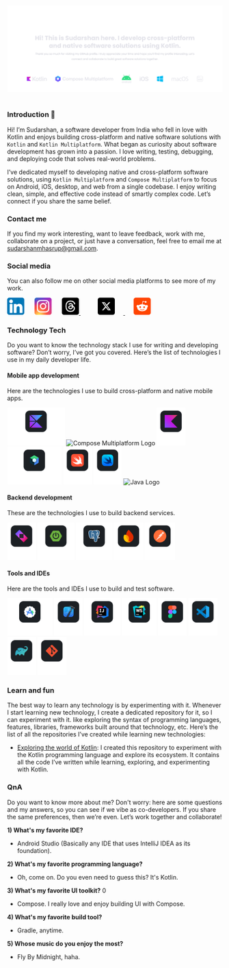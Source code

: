 <!--suppress ALL -->
<picture>
    <source media="(prefers-color-scheme: dark)" srcset="https://github.com/sudarshanmhasrup/sudarshanmhasrup/blob/main/assets/banner-dark.svg" />
    <source media="(prefers-color-scheme: light)" srcset="https://github.com/sudarshanmhasrup/sudarshanmhasrup/blob/main/assets/banner-light.svg" />
    <img alt="Banner" src="https://github.com/sudarshanmhasrup/sudarshanmhasrup/blob/main/assets/banner-dark.svg" />
</picture><br><br>

### Introduction 👋

Hi! I’m Sudarshan, a software developer from India who fell in love with Kotlin and enjoys building cross-platform and
native software solutions with `Kotlin` and `Kotlin Multiplatform`. What began as curiosity about software development
has grown into a passion. I love writing, testing, debugging, and deploying code that solves real-world problems.

I’ve dedicated myself to developing native and cross-platform software solutions, using `Kotlin Multiplatform` and
`Compose Multiplatform` to focus on Android, iOS, desktop, and web from a single codebase. I enjoy writing clean,
simple, and effective code instead of smartly complex code. Let’s connect if you share the same belief.

### Contact me

If you find my work interesting, want to leave feedback, work with me, collaborate on a project, or just have a
conversation, feel free to email me at [sudarshanmhasrup@gmail.com](mailto://sudarshanmhasrup@gmail.com).

### Social media

You can also follow me on other social media platforms to see more of my work.

<a href="https://www.linkedin.com/in/sudarshanmhasrup" target="_blank" style="text-decoration:none;">
    <img alt="LinkedIn Logo" height="40" src="https://github.com/sudarshanmhasrup/sudarshanmhasrup/blob/main/assets/linkedin-logo.svg" />
</a>

<a href="https://www.instagram.com/sudarshanmhasrup/" target="_blank" style="text-decoration:none;">
    <img alt="Instagram Logo" height="40" src="https://github.com/sudarshanmhasrup/sudarshanmhasrup/blob/main/assets/instagram-logo.svg" hspace="20" />
</a>

<a href="https://www.threads.com/@sudarshanmhasrup" target="_blank" style="margin-right:20px;">
    <img alt="Threads Logo" height="40" src="https://github.com/sudarshanmhasrup/sudarshanmhasrup/blob/main/assets/threads-logo.svg" />
</a>

<a href="https://x.com/sudarshanmhasrup" target="_blank" style="margin-right:20px;">
    <img alt="X Logo" height="40" src="https://github.com/sudarshanmhasrup/sudarshanmhasrup/blob/main/assets/x-logo.svg" hspace="20" />
</a>

<a href="https://www.reddit.com/user/sudarshanmhasrup/" target="_blank" style="margin-right:20px;">
    <img alt="Reddit Logo" height="40" src="https://github.com/sudarshanmhasrup/sudarshanmhasrup/blob/main/assets/reddit-logo.svg" />
</a>

### Technology Tech

Do you want to know the technology stack I use for writing and developing software? Don’t worry, I’ve got you covered.
Here’s the list of technologies I use in my daily developer life.

#### Mobile app development

Here are the technologies I use to build cross-platform and native mobile apps.

<picture>
    <source media="(prefers-color-scheme: dark)" srcset="https://github.com/sudarshanmhasrup/sudarshanmhasrup/blob/main/assets/kotlin-multiplatform-logo-dark.svg" />
    <source media="(prefers-color-scheme: light)" srcset="https://github.com/sudarshanmhasrup/sudarshanmhasrup/blob/main/assets/kotlin-multiplatform-logo-light.svg" />
    <img alt="Kotlin Multiplatform Logo" height="88" src="https://github.com/sudarshanmhasrup/sudarshanmhasrup/blob/main/assets/kotlin-multiplatform-logo-dark.svg" />
</picture>

<picture>
    <source media="(prefers-color-scheme: dark)" srcset="https://github.com/sudarshanmhasrup/sudarshanmhasrup/blob/main/assets/compose-multiplatform-logo_dark.svg" />
    <source media="(prefers-color-scheme: light)" srcset="https://github.com/sudarshanmhasrup/sudarshanmhasrup/blob/main/assets/compose-multiplatform-logo_light.svg" />
    <img alt="Compose Multiplatform Logo" height="88" src="https://github.com/sudarshanmhasrup/sudarshanmhasrup/blob/main/assets/compose-multiplatform-logo_dark.svg" />
</picture>

<picture>
    <source media="(prefers-color-scheme: dark)" srcset="https://github.com/sudarshanmhasrup/sudarshanmhasrup/blob/main/assets/kotlin-logo-dark.svg" />
    <source media="(prefers-color-scheme: light)" srcset="https://github.com/sudarshanmhasrup/sudarshanmhasrup/blob/main/assets/kotlin-logo-light.svg" />
    <img alt="Kotlin Logo" height="88" src="https://github.com/sudarshanmhasrup/sudarshanmhasrup/blob/main/assets/kotlin-logo-dark.svg" />
</picture>

<picture>
    <source media="(prefers-color-scheme: dark)" srcset="https://github.com/sudarshanmhasrup/sudarshanmhasrup/blob/main/assets/jetpack-compose-logo-dark.svg" />
    <source media="(prefers-color-scheme: light)" srcset="https://github.com/sudarshanmhasrup/sudarshanmhasrup/blob/main/assets/jetpack-compose-logo-light.svg" />
    <img alt="Jetpack Compose Logo" height="88" src="https://github.com/sudarshanmhasrup/sudarshanmhasrup/blob/main/assets/jetpack-compose-logo-dark.svg" />
</picture>

<picture>
    <source media="(prefers-color-scheme: dark)" srcset="https://github.com/sudarshanmhasrup/sudarshanmhasrup/blob/main/assets/swift-logo-dark.svg" />
    <source media="(prefers-color-scheme: light)" srcset="https://github.com/sudarshanmhasrup/sudarshanmhasrup/blob/main/assets/swift-logo-light.svg" />
    <img alt="Swift Logo" height="88" src="https://github.com/sudarshanmhasrup/sudarshanmhasrup/blob/main/assets/swift-logo-dark.svg" />
</picture>

<picture>
    <source media="(prefers-color-scheme: dark)" srcset="https://github.com/sudarshanmhasrup/sudarshanmhasrup/blob/main/assets/swift-ui-logo-dark.svg" />
    <source media="(prefers-color-scheme: light)" srcset="https://github.com/sudarshanmhasrup/sudarshanmhasrup/blob/main/assets/swift-ui-logo-light.svg" />
    <img alt="Swift UI Logo" height="88" src="https://github.com/sudarshanmhasrup/sudarshanmhasrup/blob/main/assets/swift-ui-logo-dark.svg" />
</picture>

<picture>
    <source media="(prefers-color-scheme: dark)" srcset="https://github.com/sudarshanmhasrup/sudarshanmhasrup/blob/main/assets/java-logo-dark.svg" />
    <source media="(prefers-color-scheme: light)" srcset="https://github.com/sudarshanmhasrup/sudarshanmhasrup/blob/main/assets/java-logo-light.svg" />
    <img alt="Java Logo" height="88" src="https://github.com/sudarshanmhasrup/sudarshanmhasrup/blob/main/assets/java-logo-dark.svg" />
</picture>

#### Backend development

These are the technologies I use to build backend services.

<picture>
    <source media="(prefers-color-scheme: dark)" srcset="https://github.com/sudarshanmhasrup/sudarshanmhasrup/blob/main/assets/ktor-logo-dark.svg" />
    <source media="(prefers-color-scheme: light)" srcset="https://github.com/sudarshanmhasrup/sudarshanmhasrup/blob/main/assets/ktor-logo-light.svg" />
    <img alt="Ktor Logo" height="88" src="https://github.com/sudarshanmhasrup/sudarshanmhasrup/blob/main/assets/ktor-logo-dark.svg" />
</picture>

<picture>
    <source media="(prefers-color-scheme: dark)" srcset="https://github.com/sudarshanmhasrup/sudarshanmhasrup/blob/main/assets/spring-boot-logo-dark.svg" />
    <source media="(prefers-color-scheme: light)" srcset="https://github.com/sudarshanmhasrup/sudarshanmhasrup/blob/main/assets/spring-boot-logo-light.svg" />
    <img alt="Spring Boot Logo" height="88" src="https://github.com/sudarshanmhasrup/sudarshanmhasrup/blob/main/assets/spring-boot-logo-dark.svg" />
</picture>

<picture>
    <source media="(prefers-color-scheme: dark)" srcset="https://github.com/sudarshanmhasrup/sudarshanmhasrup/blob/main/assets/postgresql-logo-dark.svg" />
    <source media="(prefers-color-scheme: light)" srcset="https://github.com/sudarshanmhasrup/sudarshanmhasrup/blob/main/assets/postgresql-logo-light.svg" />
    <img alt="PostgreSQL Logo" height="88" src="https://github.com/sudarshanmhasrup/sudarshanmhasrup/blob/main/assets/postgresql-logo-dark.svg" />
</picture>

<picture>
    <source media="(prefers-color-scheme: dark)" srcset="https://github.com/sudarshanmhasrup/sudarshanmhasrup/blob/main/assets/firebase-logo-dark.svg" />
    <source media="(prefers-color-scheme: light)" srcset="https://github.com/sudarshanmhasrup/sudarshanmhasrup/blob/main/assets/firebase-logo-light.svg" />
    <img alt="Firebase Logo" height="88" src="https://github.com/sudarshanmhasrup/sudarshanmhasrup/blob/main/assets/firebase-logo-dark.svg" />
</picture>

<picture>
    <source media="(prefers-color-scheme: dark)" srcset="https://github.com/sudarshanmhasrup/sudarshanmhasrup/blob/main/assets/postman-logo-dark.svg" />
    <source media="(prefers-color-scheme: light)" srcset="https://github.com/sudarshanmhasrup/sudarshanmhasrup/blob/main/assets/postman-logo-light.svg" />
    <img alt="Postman Logo" height="88" src="https://github.com/sudarshanmhasrup/sudarshanmhasrup/blob/main/assets/postman-logo-dark.svg" />
</picture>

#### Tools and IDEs

Here are the tools and IDEs I use to build and test software.

<picture>
    <source media="(prefers-color-scheme: dark)" srcset="https://github.com/sudarshanmhasrup/sudarshanmhasrup/blob/main/assets/android-studio-logo-dark.svg" />
    <source media="(prefers-color-scheme: light)" srcset="https://github.com/sudarshanmhasrup/sudarshanmhasrup/blob/main/assets/android-studio-logo-light.svg" />
    <img alt="Android Studio Logo" height="88" src="https://github.com/sudarshanmhasrup/sudarshanmhasrup/blob/main/assets/android-studio-logo-dark.svg">
</picture>

<picture>
    <source media="(prefers-color-scheme: dark)" srcset="https://github.com/sudarshanmhasrup/sudarshanmhasrup/blob/main/assets/xcode-logo-dark.svg" />
    <source media="(prefers-color-scheme: light)" srcset="https://github.com/sudarshanmhasrup/sudarshanmhasrup/blob/main/assets/xcode-logo-light.svg" />
    <img alt="Xcode Logo" height="88" src="https://github.com/sudarshanmhasrup/sudarshanmhasrup/blob/main/assets/xcode-logo-dark.svg">
</picture>

<picture>
    <source media="(prefers-color-scheme: dark)" srcset="https://github.com/sudarshanmhasrup/sudarshanmhasrup/blob/main/assets/intellij-idea-logo-dark.svg" />
    <source media="(prefers-color-scheme: light)" srcset="https://github.com/sudarshanmhasrup/sudarshanmhasrup/blob/main/assets/intellij-idea-logo-light.svg" />
    <img alt="IntelliJ IDEA Logo" height="88" src="https://github.com/sudarshanmhasrup/sudarshanmhasrup/blob/main/assets/intellij-idea-logo-dark.svg">
</picture>

<picture>
    <source media="(prefers-color-scheme: dark)" srcset="https://github.com/sudarshanmhasrup/sudarshanmhasrup/blob/main/assets/webstorm-logo-dark.svg" />
    <source media="(prefers-color-scheme: light)" srcset="https://github.com/sudarshanmhasrup/sudarshanmhasrup/blob/main/assets/webstorm-logo-light.svg" />
    <img alt="WebStorm Logo" height="88" src="https://github.com/sudarshanmhasrup/sudarshanmhasrup/blob/main/assets/webstorm-logo-dark.svg">
</picture>

<picture>
    <source media="(prefers-color-scheme: dark)" srcset="https://github.com/sudarshanmhasrup/sudarshanmhasrup/blob/main/assets/figma-logo-dark.svg" />
    <source media="(prefers-color-scheme: light)" srcset="https://github.com/sudarshanmhasrup/sudarshanmhasrup/blob/main/assets/figma-logo-light.svg" />
    <img alt="Figma Logo" height="88" src="https://github.com/sudarshanmhasrup/sudarshanmhasrup/blob/main/assets/figma-logo-dark.svg">
</picture>

<picture>
    <source media="(prefers-color-scheme: dark)" srcset="https://github.com/sudarshanmhasrup/sudarshanmhasrup/blob/main/assets/vscode-logo-dark.svg" />
    <source media="(prefers-color-scheme: light)" srcset="https://github.com/sudarshanmhasrup/sudarshanmhasrup/blob/main/assets/vscode-logo-light.svg" />
    <img alt="VS Code Logo" height="88" src="https://github.com/sudarshanmhasrup/sudarshanmhasrup/blob/main/assets/vscode-logo-dark.svg">
</picture>

<picture>
    <source media="(prefers-color-scheme: dark)" srcset="https://github.com/sudarshanmhasrup/sudarshanmhasrup/blob/main/assets/gradle-logo-dark.svg" />
    <source media="(prefers-color-scheme: light)" srcset="https://github.com/sudarshanmhasrup/sudarshanmhasrup/blob/main/assets/gradle-logo-light.svg" />
    <img alt="Gradle Logo" height="88" src="https://github.com/sudarshanmhasrup/sudarshanmhasrup/blob/main/assets/gradle-logo-dark.svg">
</picture>

<picture>
    <source media="(prefers-color-scheme: dark)" srcset="https://github.com/sudarshanmhasrup/sudarshanmhasrup/blob/main/assets/git-logo-dark.svg" />
    <source media="(prefers-color-scheme: light)" srcset="https://github.com/sudarshanmhasrup/sudarshanmhasrup/blob/main/assets/git-logo-light.svg" />
    <img alt="Git Logo" height="88" src="https://github.com/sudarshanmhasrup/sudarshanmhasrup/blob/main/assets/git-logo-dark.svg">
</picture>

### Learn and fun

The best way to learn any technology is by experimenting with it. Whenever I start learning new technology, I create a
dedicated repository for it, so I can experiment with it. like exploring the syntax of programming languages, features,
libraries, frameworks built around that technology, etc. Here’s the list of all the repositories I’ve created while
learning new technologies:

- [Exploring the world of Kotlin](https://github.com/sudarshanmhasrup/exploring-the-world-of-kotlin): I created this
  repository to experiment with the Kotlin programming language and explore its ecosystem. It contains all the code I’ve
  written while learning, exploring, and experimenting with Kotlin.

### QnA

Do you want to know more about me? Don't worry: here are some questions and my answers, so you can see if we vibe as
co-developers. If you share the same preferences, then we’re even. Let’s work together and collaborate!

**1) What's my favorite IDE?**

- Android Studio (Basically any IDE that uses IntelliJ IDEA as its foundation).

**2) What's my favorite programming language?**

- Oh, come on. Do you even need to guess this? It's Kotlin.

**3) What's my favorite UI toolkit?** 0

- Compose. I really love and enjoy building UI with Compose.

**4) What's my favorite build tool?**

- Gradle, anytime.

**5) Whose music do you enjoy the most?**

- Fly By Midnight, haha.